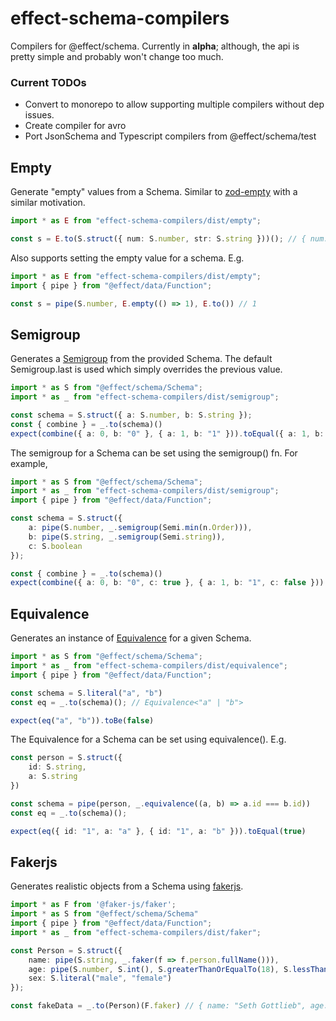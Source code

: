 # effect-schema-compilers
Compilers for @effect/schema. Currently in **alpha**; although, the api is pretty simple and probably won't change too much. 

### Current TODOs
- Convert to monorepo to allow supporting multiple compilers without dep issues. 
- Create compiler for avro
- Port JsonSchema and Typescript compilers from @effect/schema/test

## Empty

Generate "empty" values from a Schema. Similar to [zod-empty](https://github.com/toiroakr/zod-empty) with a similar motivation.

```ts
import * as E from "effect-schema-compilers/dist/empty";

const s = E.to(S.struct({ num: S.number, str: S.string }))(); // { num: 0, str: "" }
```

Also supports setting the empty value for a schema. E.g.

```ts
import * as E from "effect-schema-compilers/dist/empty";
import { pipe } from "@effect/data/Function";

const s = pipe(S.number, E.empty(() => 1), E.to()) // 1
```

## Semigroup

Generates a [Semigroup](https://effect-ts.github.io/data/modules/typeclass/Semigroup.ts.html) from the provided Schema. The default Semigroup.last is used which simply overrides the previous value.

```ts
import * as S from "@effect/schema/Schema";
import * as _ from "effect-schema-compilers/dist/semigroup";

const schema = S.struct({ a: S.number, b: S.string });
const { combine } = _.to(schema)()
expect(combine({ a: 0, b: "0" }, { a: 1, b: "1" })).toEqual({ a: 1, b: "1" })
```

The semigroup for a Schema can be set using the semigroup() fn. For example,

```ts
import * as S from "@effect/schema/Schema";
import * as _ from "effect-schema-compilers/dist/semigroup";
import { pipe } from "@effect/data/Function";

const schema = S.struct({ 
    a: pipe(S.number, _.semigroup(Semi.min(n.Order))), 
    b: pipe(S.string, _.semigroup(Semi.string)),
    c: S.boolean
});

const { combine } = _.to(schema)()
expect(combine({ a: 0, b: "0", c: true }, { a: 1, b: "1", c: false })).toEqual({ a: 0, b: "01", c: false })
```

## Equivalence 

Generates an instance of [Equivalence](https://effect-ts.github.io/data/modules/typeclass/Equivalence.ts.html) for a given Schema.

```ts
import * as S from "@effect/schema/Schema";
import * as _ from "effect-schema-compilers/dist/equivalence";
import { pipe } from "@effect/data/Function";

const schema = S.literal("a", "b")
const eq = _.to(schema)(); // Equivalence<"a" | "b">

expect(eq("a", "b")).toBe(false)
```

The Equivalence for a Schema can be set using equivalence(). E.g. 

```ts
const person = S.struct({
    id: S.string,
    a: S.string
})

const schema = pipe(person, _.equivalence((a, b) => a.id === b.id))
const eq = _.to(schema)();

expect(eq({ id: "1", a: "a" }, { id: "1", a: "b" })).toEqual(true)
```

## Fakerjs

Generates realistic objects from a Schema using [fakerjs](@fakerjs/faker). 

```ts
import * as F from '@faker-js/faker';
import * as S from "@effect/schema/Schema"
import { pipe } from "@effect/data/Function";
import * as _ from "effect-schema-compilers/dist/faker";

const Person = S.struct({
    name: pipe(S.string, _.faker(f => f.person.fullName())),
    age: pipe(S.number, S.int(), S.greaterThanOrEqualTo(18), S.lessThanOrEqualTo(120)),
    sex: S.literal("male", "female")
});

const fakeData = _.to(Person)(F.faker) // { name: "Seth Gottlieb", age: 36, sex: "male" }
```
